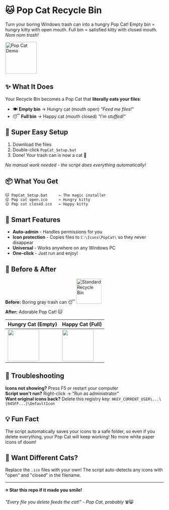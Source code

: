 # 🐱 Pop Cat Recycle Bin

Turn your boring Windows trash can into a hungry Pop Cat! Empty bin = hungry kitty with open mouth. Full bin = satisfied kitty with closed mouth. *Nom nom trash!*

<img src="https://github.com/asifahamed11/pop-cat-recycle-bin/blob/main/screenshots/demo.gif" alt="Pop Cat Demo" width="100"/>

## ✨ What It Does

Your Recycle Bin becomes a Pop Cat that **literally eats your files**:
- 🍽️ **Empty bin** → Hungry cat (mouth open) *"Feed me files!"*  
- 😴 **Full bin** → Happy cat (mouth closed) *"I'm stuffed!"*

## 🚀 Super Easy Setup

1. Download the files
2. Double-click `PopCat_Setup.bat`
3. Done! Your trash can is now a cat 🎉

*No manual work needed - the script does everything automatically!*

## 📦 What You Get

```
🐱 PopCat_Setup.bat     ← The magic installer
😮 Pop cat open.ico     ← Hungry kitty  
😊 Pop cat closed.ico   ← Happy kitty
```

## 🔧 Smart Features

- **Auto-admin** - Handles permissions for you
- **Icon protection** - Copies files to `C:\Icons\PopCat\` so they never disappear
- **Universal** - Works anywhere on any Windows PC
- **One-click** - Just run and enjoy!

## 📸 Before & After

**Before:** Boring gray trash can 😴
<img src="https://github.com/asifahamed11/pop-cat-recycle-bin/blob/main/screenshots/before.png" alt="Standard Recycle Bin" width="80"/>

**After:** Adorable Pop Cat! 🐱

| Hungry Cat (Empty) | Happy Cat (Full) |
|-------------------|------------------|
| <img src="https://github.com/asifahamed11/pop-cat-recycle-bin/blob/main/screenshots/Pop%20cat%20open-1.png" width="100"/> | <img src="https://github.com/asifahamed11/pop-cat-recycle-bin/blob/main/screenshots/Pop%20cat%20closed-1.png" width="100"/> |

## 🐛 Troubleshooting

**Icons not showing?** Press F5 or restart your computer  
**Script won't run?** Right-click → "Run as administrator"  
**Want original icons back?** Delete this registry key: `HKEY_CURRENT_USER\...\{645FF...}\DefaultIcon`

## 💡 Fun Fact

The script automatically saves your icons to a safe folder, so even if you delete everything, your Pop Cat will keep working! No more white paper icons of doom! 

## 🎨 Want Different Cats?

Replace the `.ico` files with your own! The script auto-detects any icons with "open" and "closed" in the filename.

---

**⭐ Star this repo if it made you smile!**

*"Every file you delete feeds the cat!" - Pop Cat, probably* 🗑️😸
